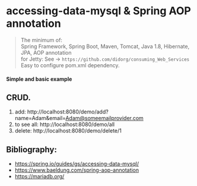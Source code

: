 # accessing-data-mysql & Spring AOP annotation
> The minimum of:  
> Spring Framework, Spring Boot, Maven, Tomcat, Java 1.8, Hibernate, JPA, AOP annotation  
> for Jetty: See -> `https://github.com/didorg/consuming_Web_Services` Easy to configure pom.xml dependency.  

#### Simple and basic example

## CRUD. 
1. add:
http://localhost:8080/demo/add?name=Adam&email=Adam@someemailprovider.com
2. to see all:
http://localhost:8080/demo/all
3. delete:
http://localhost:8080/demo/delete/1

## Bibliography:
- https://spring.io/guides/gs/accessing-data-mysql/
- https://www.baeldung.com/spring-aop-annotation
- https://mariadb.org/
